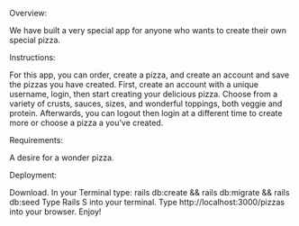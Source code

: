 Overview:

We have built a very special app for anyone who wants to create their own special pizza.

Instructions:

For this app, you can order, create a pizza, and create an account and save the pizzas you have created. First, create an account with a unique username, login, then start creating your delicious pizza. Choose from a variety of crusts, sauces, sizes, and wonderful toppings, both veggie and protein. Afterwards, you can logout then login at a different time to create more or choose a pizza a you’ve created.

Requirements:

A desire for a wonder pizza.

Deployment:

Download.
In your Terminal type: rails db:create && rails db:migrate && rails db:seed
Type Rails S into your terminal.
Type http://localhost:3000/pizzas into your browser.
Enjoy!